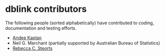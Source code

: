 # dblink contributors

The following people (sorted alphabetically) have contributed to coding, documentation and testing efforts.

* [Andee Kaplan](http://andeekaplan.com/)
* Neil G. Marchant (partially supported by Australian Bureau of Statistics)
* [Rebecca C. Steorts](https://resteorts.github.io/)
